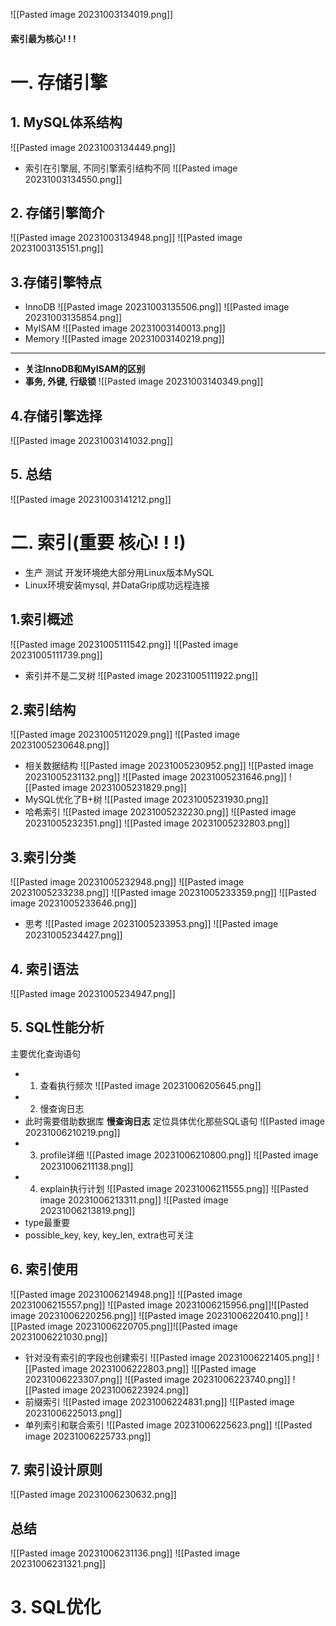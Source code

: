 ![[Pasted image 20231003134019.png]]
#### 索引最为核心! ! !

# 一. 存储引擎

## 1. MySQL体系结构
![[Pasted image 20231003134449.png]]
- 索引在引擎层, 不同引擎索引结构不同
![[Pasted image 20231003134550.png]]
## 2. 存储引擎简介
![[Pasted image 20231003134948.png]]
![[Pasted image 20231003135151.png]]
## 3.存储引擎特点
- InnoDB
![[Pasted image 20231003135506.png]]
![[Pasted image 20231003135854.png]]
- MyISAM
![[Pasted image 20231003140013.png]]
- Memory
![[Pasted image 20231003140219.png]]
--- 
- **关注InnoDB和MyISAM的区别**
- **事务, 外键, 行级锁**
![[Pasted image 20231003140349.png]]
## 4.存储引擎选择
![[Pasted image 20231003141032.png]]
## 5. 总结
![[Pasted image 20231003141212.png]]

# 二. 索引(重要 核心! ! !)
- 生产 测试 开发环境绝大部分用Linux版本MySQL
- Linux环境安装mysql, 并DataGrip成功远程连接
## 1.索引概述
![[Pasted image 20231005111542.png]]
![[Pasted image 20231005111739.png]]
- 索引并不是二叉树
![[Pasted image 20231005111922.png]]
## 2.索引结构
![[Pasted image 20231005112029.png]]
![[Pasted image 20231005230648.png]]
- 相关数据结构 
![[Pasted image 20231005230952.png]]
![[Pasted image 20231005231132.png]]
![[Pasted image 20231005231646.png]]
![[Pasted image 20231005231829.png]]
- MySQL优化了B+树
![[Pasted image 20231005231930.png]]
- 哈希索引
![[Pasted image 20231005232230.png]]
![[Pasted image 20231005232351.png]]
![[Pasted image 20231005232803.png]]
## 3.索引分类
![[Pasted image 20231005232948.png]]
![[Pasted image 20231005233238.png]]
![[Pasted image 20231005233359.png]]
![[Pasted image 20231005233646.png]]
- 思考 
![[Pasted image 20231005233953.png]]
![[Pasted image 20231005234427.png]]
## 4. 索引语法
![[Pasted image 20231005234947.png]]
## 5. SQL性能分析
 主要优化查询语句
 
- 1. 查看执行频次
![[Pasted image 20231006205645.png]]
- 2. 慢查询日志
- 此时需要借助数据库 **慢查询日志** 定位具体优化那些SQL语句
![[Pasted image 20231006210219.png]]
- 3. profile详细
![[Pasted image 20231006210800.png]]
![[Pasted image 20231006211138.png]]
- 4. explain执行计划
![[Pasted image 20231006211555.png]]
![[Pasted image 20231006213311.png]]
![[Pasted image 20231006213819.png]]
- type最重要
- possible_key, key, key_len, extra也可关注
## 6. 索引使用
![[Pasted image 20231006214948.png]]
![[Pasted image 20231006215557.png]]
![[Pasted image 20231006215956.png]]![[Pasted image 20231006220256.png]]
![[Pasted image 20231006220410.png]]
![[Pasted image 20231006220705.png]]![[Pasted image 20231006221030.png]]
- 针对没有索引的字段也创建索引
![[Pasted image 20231006221405.png]]
![[Pasted image 20231006222803.png]]
![[Pasted image 20231006223307.png]]
![[Pasted image 20231006223740.png]]
![[Pasted image 20231006223924.png]]
- 前缀索引
![[Pasted image 20231006224831.png]]
![[Pasted image 20231006225013.png]]
- 单列索引和联合索引
![[Pasted image 20231006225623.png]]
![[Pasted image 20231006225733.png]]
## 7. 索引设计原则
![[Pasted image 20231006230632.png]]
## 总结
![[Pasted image 20231006231136.png]]
![[Pasted image 20231006231321.png]]

# 3. SQL优化